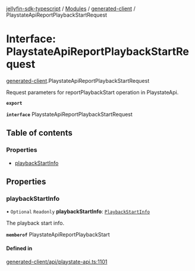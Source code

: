 [jellyfin-sdk-typescript](../README.md) / [Modules](../modules.md) / [generated-client](../modules/generated_client.md) / PlaystateApiReportPlaybackStartRequest

# Interface: PlaystateApiReportPlaybackStartRequest

[generated-client](../modules/generated_client.md).PlaystateApiReportPlaybackStartRequest

Request parameters for reportPlaybackStart operation in PlaystateApi.

**`export`**

**`interface`** PlaystateApiReportPlaybackStartRequest

## Table of contents

### Properties

- [playbackStartInfo](generated_client.PlaystateApiReportPlaybackStartRequest.md#playbackstartinfo)

## Properties

### playbackStartInfo

• `Optional` `Readonly` **playbackStartInfo**: [`PlaybackStartInfo`](generated_client.PlaybackStartInfo.md)

The playback start info.

**`memberof`** PlaystateApiReportPlaybackStart

#### Defined in

[generated-client/api/playstate-api.ts:1101](https://github.com/thornbill/jellyfin-sdk-typescript/blob/644c849/src/generated-client/api/playstate-api.ts#L1101)
